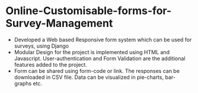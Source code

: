 # Online-Customisable-forms-for-Survey-Management
- Developed a Web based Responsive form system which can be used for surveys, using Django
- Modular Design for the project is implemented using HTML and Javascript. User-authentication and Form Validation are the additional features added to the project.
- Form can be shared using form-code or link. The responses can be downloaded in CSV file. Data can be visualized in pie-charts, bar-graphs etc.
